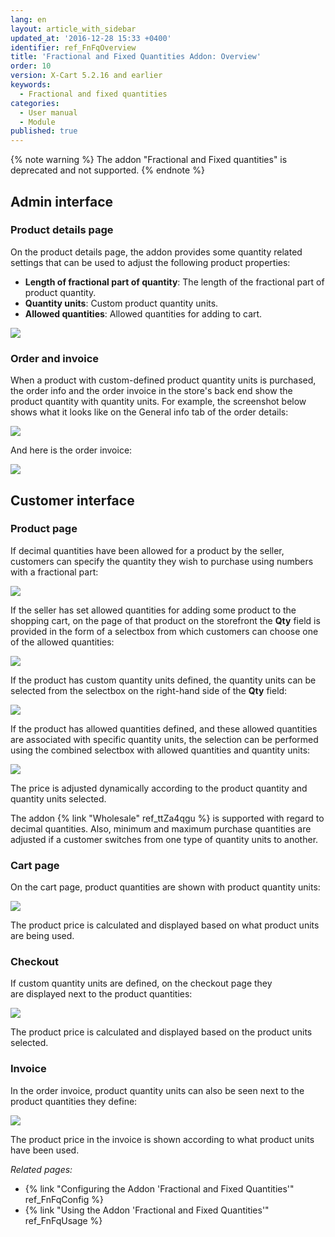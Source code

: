 ```yaml
---
lang: en
layout: article_with_sidebar
updated_at: '2016-12-28 15:33 +0400'
identifier: ref_FnFqOverview
title: 'Fractional and Fixed Quantities Addon: Overview'
order: 10
version: X-Cart 5.2.16 and earlier
keywords:
  - Fractional and fixed quantities
categories:
  - User manual
  - Module
published: true
---
```

{% note warning %} 
The addon "Fractional and Fixed quantities" is deprecated and not supported. 
{% endnote %}

## Admin interface

### Product details page

On the product details page, the addon provides some quantity related settings that can be used to adjust the following product properties:

   * **Length of fractional part of quantity**: The length of the fractional part of product quantity.
   * **Quantity units**: Custom product quantity units.
   * **Allowed quantities**: Allowed quantities for adding to cart.

   ![]({{site.baseurl}}/attachments/9666749/9634633.png)

### Order and invoice

When a product with custom-defined product quantity units is purchased, the order info and the order invoice in the store's back end show the product quantity with quantity units. For example, the screenshot below shows what it looks like on the General info tab of the order details: 

   ![]({{site.baseurl}}/attachments/9666749/9634626.png)

And here is the order invoice:

   ![]({{site.baseurl}}/attachments/9666749/9634627.png)

## Customer interface

### Product page

If decimal quantities have been allowed for a product by the seller, customers can specify the quantity they wish to purchase using numbers with a fractional part:

   ![]({{site.baseurl}}/attachments/9666749/9634630.png)

If the seller has set allowed quantities for adding some product to the shopping cart, on the page of that product on the storefront the **Qty** field is provided in the form of a selectbox from which customers can choose one of the allowed quantities:

   ![]({{site.baseurl}}/attachments/9666749/9634632.png)

If the product has custom quantity units defined, the quantity units can be selected from the selectbox on the right-hand side of the **Qty** field:

   ![]({{site.baseurl}}/attachments/9666749/9634634.png)

If the product has allowed quantities defined, and these allowed quantities are associated with specific quantity units, the selection can be performed using the combined selectbox with allowed quantities and quantity units:

   ![]({{site.baseurl}}/attachments/9666749/9634635.png)

The price is adjusted dynamically according to the product quantity and quantity units selected.

The addon {% link "Wholesale" ref_ttZa4qgu %} is supported with regard to decimal quantities. Also, minimum and maximum purchase quantities are adjusted if a customer switches from one type of quantity units to another.

### Cart page

On the cart page, product quantities are shown with product quantity units:

   ![]({{site.baseurl}}/attachments/9666749/9634629.png)

The product price is calculated and displayed based on what product units are being used.

### Checkout

If custom quantity units are defined, on the checkout page they are displayed next to the product quantities:

   ![]({{site.baseurl}}/attachments/9666749/9634636.png)

The product price is calculated and displayed based on the product units selected.

### Invoice

In the order invoice, product quantity units can also be seen next to the product quantities they define:

   ![]({{site.baseurl}}/attachments/9666749/9634628.png)

The product price in the invoice is shown according to what product units have been used.

_Related pages:_

*   {% link "Configuring the Addon 'Fractional and Fixed Quantities'" ref_FnFqConfig %}
*   {% link "Using the Addon 'Fractional and Fixed Quantities'" ref_FnFqUsage %}

